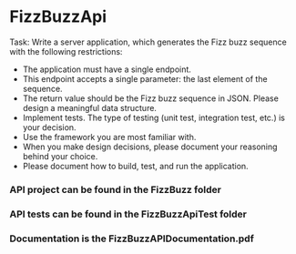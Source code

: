 # FizzBuzzApi

Task: Write a server application, which generates the Fizz buzz sequence with the following restrictions:
- The application must have a single endpoint.
- This endpoint accepts a single parameter: the last element of the sequence.
- The return value should be the Fizz buzz sequence in JSON. Please design a meaningful data
structure.
- Implement tests. The type of testing (unit test, integration test, etc.) is your decision.
- Use the framework you are most familiar with.
- When you make design decisions, please document your reasoning behind your choice.
- Please document how to build, test, and run the application.

### API project can be found in the FizzBuzz folder

### API tests can be found in the FizzBuzzApiTest folder

### Documentation is the FizzBuzzAPIDocumentation.pdf
